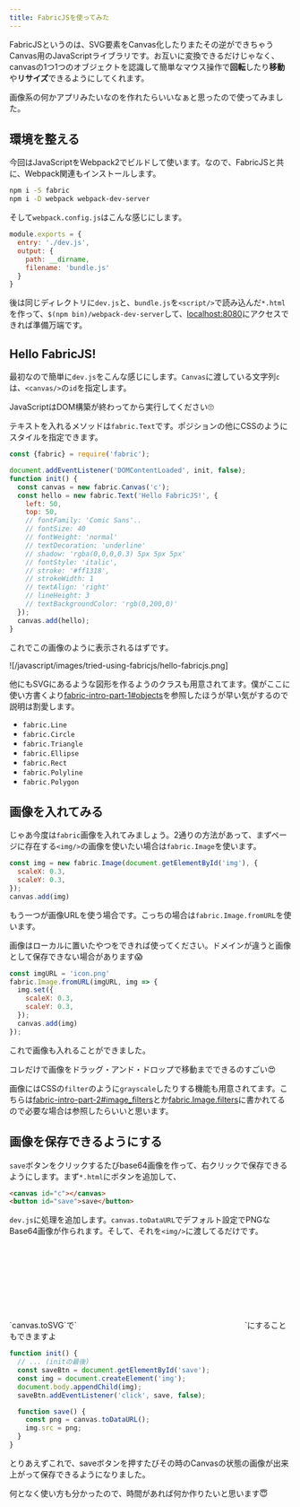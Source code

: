 ```yaml
---
title: FabricJSを使ってみた
---
```


FabricJSというのは、SVG要素をCanvas化したりまたその逆ができちゃうCanvas用のJavaScriptライブラリです。お互いに変換できるだけじゃなく、canvasの1つ1つのオブジェクトを認識して簡単なマウス操作で**回転**したり**移動**や**リサイズ**できるようにしてくれます。

画像系の何かアプリみたいなのを作れたらいいなぁと思ったので使ってみました。

<!-- break -->

## 環境を整える

今回はJavaScriptをWebpack2でビルドして使います。なので、FabricJSと共に、Webpack関連もインストールします。

```bash
npm i -S fabric
npm i -D webpack webpack-dev-server
```

そして`webpack.config.js`はこんな感じにします。

```js
module.exports = {
  entry: './dev.js',
  output: {
    path: __dirname,
    filename: 'bundle.js'
  }
}
```

後は同じディレクトリに`dev.js`と、`bundle.js`を`<script/>`で読み込んだ`*.html`を作って、`$(npm bin)/webpack-dev-server`して、[localhost:8080](http://localhost:8080)にアクセスできれば準備万端です。

## Hello FabricJS!

最初なので簡単に`dev.js`をこんな感じにします。`Canvas`に渡している文字列`c`は、`<canvas/>`の`id`を指定します。

<say>
JavaScriptはDOM構築が終わってから実行してください🙄
</say>

テキストを入れるメソッドは`fabric.Text`です。ポジションの他にCSSのようにスタイルを指定できます。

```js
const {fabric} = require('fabric');

document.addEventListener('DOMContentLoaded', init, false);
function init() {
  const canvas = new fabric.Canvas('c');
  const hello = new fabric.Text('Hello FabricJS!', {
    left: 50,
    top: 50,
    // fontFamily: 'Comic Sans'..
    // fontSize: 40
    // fontWeight: 'normal'
    // textDecoration: 'underline'
    // shadow: 'rgba(0,0,0,0.3) 5px 5px 5px'
    // fontStyle: 'italic',
    // stroke: '#ff1318',
    // strokeWidth: 1
    // textAlign: 'right'
    // lineHeight: 3
    // textBackgroundColor: 'rgb(0,200,0)'
  });
  canvas.add(hello);
}
```

これでこの画像のように表示されるはずです。

![/javascript/images/tried-using-fabricjs/hello-fabricjs.png]

他にもSVGにあるような図形を作るようのクラスも用意されてます。僕がここに使い方書くより[fabric-intro-part-1#objects](http://fabricjs.com/fabric-intro-part-1#objects)を参照したほうが早い気がするので説明は割愛します。

- `fabric.Line`
- `fabric.Circle`
- `fabric.Triangle`
- `fabric.Ellipse`
- `fabric.Rect`
- `fabric.Polyline`
- `fabric.Polygon`

## 画像を入れてみる

じゃあ今度は`fabric`画像を入れてみましょう。2通りの方法があって、まずページに存在する`<img/>`の画像を使いたい場合は`fabric.Image`を使います。

```js
const img = new fabric.Image(document.getElementById('img'), {
  scaleX: 0.3,
  scaleY: 0.3,
});
canvas.add(img)
```

もう一つが画像URLを使う場合です。こっちの場合は`fabric.Image.fromURL`を使います。

<say>
画像はローカルに置いたやつをできれば使ってください。ドメインが違うと画像として保存できない場合があります😱
</say>

```js
const imgURL = 'icon.png'
fabric.Image.fromURL(imgURL, img => {
  img.set({
    scaleX: 0.3,
    scaleY: 0.3,
  });
  canvas.add(img)
});
```

これで画像も入れることができました。

<say>
コレだけで画像をドラッグ・アンド・ドロップで移動までできるのすごい😍
</say>

画像にはCSSの`filter`のように`grayscale`したりする機能も用意されてます。こちらは[fabric-intro-part-2#image_filters](http://fabricjs.com/fabric-intro-part-2#image_filters)とか[fabric.Image.filters](http://fabricjs.com/docs/fabric.Image.filters.html)に書かれてるので必要な場合は参照したらいいと思います。

## 画像を保存できるようにする

`save`ボタンをクリックするたびbase64画像を作って、右クリックで保存できるようにします。まず`*.html`にボタンを追加して、

```html
<canvas id="c"></canvas>
<button id="save">save</button>
```

`dev.js`に処理を追加します。`canvas.toDataURL`でデフォルト設定でPNGなBase64画像が作られます。そして、それを`<img/>`に渡してるだけです。

<say>
`canvas.toSVG`で`<svg/>`にすることもできますよ
</say>

```js
function init() {
  // ... (initの最後)
  const saveBtn = document.getElementById('save');
  const img = document.createElement('img');
  document.body.appendChild(img);
  saveBtn.addEventListener('click', save, false);

  function save() {
    const png = canvas.toDataURL();
    img.src = png;
  }
}
```

とりあえずこれで、saveボタンを押すたびその時のCanvasの状態の画像が出来上がって保存できるようになりました。

何となく使い方も分かったので、時間があれば何か作りたいと思います😇
